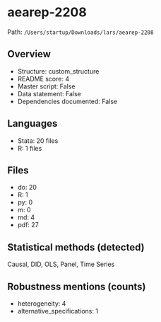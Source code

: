 # aearep-2208

Path: `/Users/startup/Downloads/lars/aearep-2208`

## Overview
- Structure: custom_structure
- README score: 4
- Master script: False
- Data statement: False
- Dependencies documented: False

## Languages
- Stata: 20 files
- R: 1 files

## Files
- do: 20
- R: 1
- py: 0
- m: 0
- md: 4
- pdf: 27

## Statistical methods (detected)
Causal, DID, OLS, Panel, Time Series

## Robustness mentions (counts)
- heterogeneity: 4
- alternative_specifications: 1